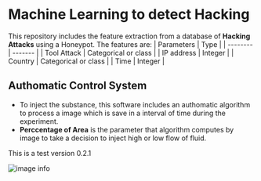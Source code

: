 # Machine Learning to detect Hacking
This repository includes the feature extraction from a database of **Hacking Attacks** using a Honeypot. The features are:
| Parameters   | Type |
| -------- | ------- |
| Tool Attack  | Categorical or class  |
| IP address | Integer   |
| Country  | Categorical or class    |
| Time | Integer    |


## Authomatic Control System
* To inject the substance, this software includes an authomatic algorithm to process a image which is save in a interval of time during the experiment.
* **Perccentage of Area** is the parameter that algorithm computes by image to take a decision to inject high or low flow of fluid.

This is a test version 0.2.1

![image info](./src/ima1.png)
